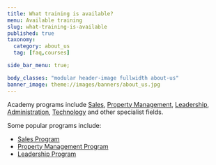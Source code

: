 ```yaml
---
title: What training is available?
menu: Available training
slug: what-training-is-available
published: true
taxonomy:
  category: about_us
  tag: [faq,courses]

side_bar_menu: true;

body_classes: "modular header-image fullwidth about-us"
banner_image: theme://images/banners/about_us.jpg
---
```


Academy programs include [Sales](/courses/sales), [Property Management](/courses/property-management), [Leadership](/courses/leadership), [Administration](/courses/office-administrator-program), [Technology](/courses/technology) and other specialist fields.

Some popular programs include:

- [Sales Program](/courses/sales/sales-program)
- [Property Management Program](/courses/property-management/property-management-program)
- [Leadership Program](/courses/leadership/leadership-program)
